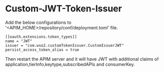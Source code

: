# Custom-JWT-Token-Issuer

Add the below configurations to '<APIM_HOME>/repository/conf/deployment.toml' file.

```
[[oauth.extensions.token_types]]
name = "JWT"
issuer = "com.wso2.customTokenIssuer.CustomIssuerJWT"
persist_access_token_alias = true
```

Then restart the APIM server and it will have JWT with additional claims of application,tierInfo,keytype,subscribedAPIs and consumerKey.
